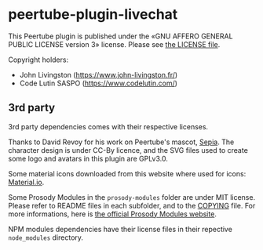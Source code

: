 # peertube-plugin-livechat

This Peertube plugin is published under the «GNU AFFERO GENERAL PUBLIC LICENSE version 3» license.
Please see [the LICENSE file](LICENSE).

Copyright holders:

* John Livingston (https://www.john-livingston.fr/)
* Code Lutin SASPO (https://www.codelutin.com/)

## 3rd party

3rd party dependencies comes with their respective licenses.

Thanks to David Revoy for his work on Peertube's mascot, [Sepia](https://www.davidrevoy.com/index.php?tag/peertube).
The character design is under CC-By licence, and the SVG files used to create some logo and avatars in this plugin are GPLv3.0.

Some material icons downloaded from this website where used for icons: [Material.io](https://material.io/resources/icons).

Some Prosody Modules in the `prosody-modules` folder are under MIT license. Please refer to README files in each subfolder, and to the [COPYING](./prosody-modules/COPYING) file. For more informations, here is [the official Prosody Modules website](https://modules.prosody.im).

NPM modules dependencies have their license files in their repective `node_modules` directory.
